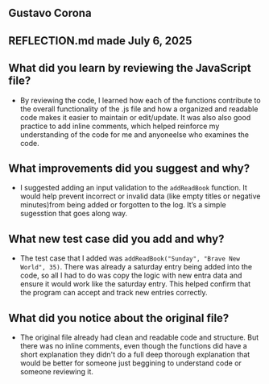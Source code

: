 ## Gustavo Corona  
## REFLECTION.md made July 6, 2025  

## What did you learn by reviewing the JavaScript file?

- By reviewing the code, I learned how each of the functions contribute to the overall functionality of the .js file and how a organized and readable code makes it easier to maintain or edit/update. It was also also good practice to add inline comments, which helped reinforce my understanding of the code for me and anyoneelse who examines the code.

## What improvements did you suggest and why?

- I suggested adding an input validation to the `addReadBook` function. It would help prevent incorrect or invalid data (like empty titles or negative minutes)from being added or forgotten to the log. It’s a simple sugesstion that goes along way.

## What new test case did you add and why?

- The test case that I added was `addReadBook("Sunday", "Brave New World", 35)`. There was already a saturday entry being added into the code, so all I had to do was copy the logic with new entra data and ensure it would work like the saturday entry. This helped confirm that the program can accept and track new entries correctly.

## What did you notice about the original file?

- The original file already had clean and readable code and structure. But there was no inline comments, even though the functions did have a short explanation they didn't do a full deep thorough explanation that would be better for someone just beggining to understand code or someone reviewing it. 